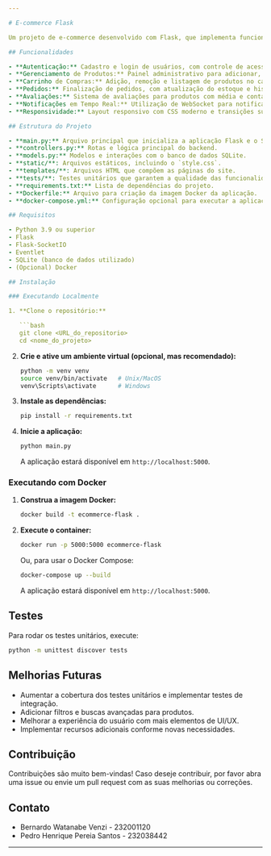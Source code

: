 ```yaml
---

# E-commerce Flask

Um projeto de e-commerce desenvolvido com Flask, que implementa funcionalidades essenciais como autenticação de usuários (login/logout), gerenciamento de produtos, carrinho de compras, finalização de pedidos, avaliações e histórico de atividades. Além disso, o projeto utiliza WebSocket com Flask-SocketIO para notificações em tempo real e conta com uma interface responsiva e moderna.

## Funcionalidades

- **Autenticação:** Cadastro e login de usuários, com controle de acesso às páginas protegidas.
- **Gerenciamento de Produtos:** Painel administrativo para adicionar, editar e excluir produtos.
- **Carrinho de Compras:** Adição, remoção e listagem de produtos no carrinho.
- **Pedidos:** Finalização de pedidos, com atualização do estoque e histórico de atividades.
- **Avaliações:** Sistema de avaliações para produtos com média e contagem de avaliações.
- **Notificações em Tempo Real:** Utilização de WebSocket para notificar os clientes quando um novo produto é adicionado.
- **Responsividade:** Layout responsivo com CSS moderno e transições suaves para melhor experiência em dispositivos móveis.

## Estrutura do Projeto

- **main.py:** Arquivo principal que inicializa a aplicação Flask e o SocketIO.
- **controllers.py:** Rotas e lógica principal do backend.
- **models.py:** Modelos e interações com o banco de dados SQLite.
- **static/**: Arquivos estáticos, incluindo o `style.css`.
- **templates/**: Arquivos HTML que compõem as páginas do site.
- **tests/**: Testes unitários que garantem a qualidade das funcionalidades.
- **requirements.txt:** Lista de dependências do projeto.
- **Dockerfile:** Arquivo para criação da imagem Docker da aplicação.
- **docker-compose.yml:** Configuração opcional para executar a aplicação via Docker Compose.

## Requisitos

- Python 3.9 ou superior
- Flask
- Flask-SocketIO
- Eventlet
- SQLite (banco de dados utilizado)
- (Opcional) Docker

## Instalação

### Executando Localmente

1. **Clone o repositório:**

   ```bash
   git clone <URL_do_repositorio>
   cd <nome_do_projeto>
   ```

2. **Crie e ative um ambiente virtual (opcional, mas recomendado):**

   ```bash
   python -m venv venv
   source venv/bin/activate   # Unix/MacOS
   venv\Scripts\activate      # Windows
   ```

3. **Instale as dependências:**

   ```bash
   pip install -r requirements.txt
   ```

4. **Inicie a aplicação:**

   ```bash
   python main.py
   ```

   A aplicação estará disponível em `http://localhost:5000`.

### Executando com Docker

1. **Construa a imagem Docker:**

   ```bash
   docker build -t ecommerce-flask .
   ```

2. **Execute o container:**

   ```bash
   docker run -p 5000:5000 ecommerce-flask
   ```

   Ou, para usar o Docker Compose:

   ```bash
   docker-compose up --build
   ```

   A aplicação estará disponível em `http://localhost:5000`.

## Testes

Para rodar os testes unitários, execute:

```bash
python -m unittest discover tests
```

## Melhorias Futuras

- Aumentar a cobertura dos testes unitários e implementar testes de integração.
- Adicionar filtros e buscas avançadas para produtos.
- Melhorar a experiência do usuário com mais elementos de UI/UX.
- Implementar recursos adicionais conforme novas necessidades.

## Contribuição

Contribuições são muito bem-vindas! Caso deseje contribuir, por favor abra uma issue ou envie um pull request com as suas melhorias ou correções.

## Contato

- Bernardo Watanabe Venzi - 232001120
- Pedro Henrique Pereia Santos - 232038442

---
```

